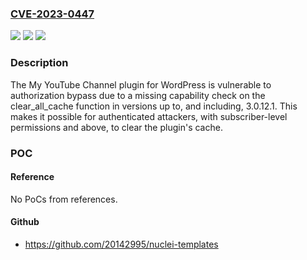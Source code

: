 ### [CVE-2023-0447](https://cve.mitre.org/cgi-bin/cvename.cgi?name=CVE-2023-0447)
![](https://img.shields.io/static/v1?label=Product&message=My%20YouTube%20Channel&color=blue)
![](https://img.shields.io/static/v1?label=Version&message=%3D%20*%20&color=brighgreen)
![](https://img.shields.io/static/v1?label=Vulnerability&message=CWE-862%20Missing%20Authorization&color=brighgreen)

### Description

The My YouTube Channel plugin for WordPress is vulnerable to authorization bypass due to a missing capability check on the clear_all_cache function in versions up to, and including, 3.0.12.1. This makes it possible for authenticated attackers, with subscriber-level permissions and above, to clear the plugin's cache.

### POC

#### Reference
No PoCs from references.

#### Github
- https://github.com/20142995/nuclei-templates

